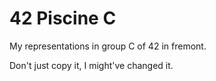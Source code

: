 # 42 Piscine C

My representations in group C of 42 in fremont.

Don't just copy it, I might've changed it.

